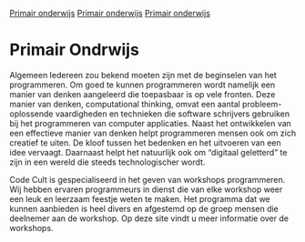 <html lang="en">

<html>
<head> 
<title>Code Cult website</title> 
</head>

<a href="http://www.github.com">Primair onderwijs</a> <a href="http://www.github.com">Primair onderwijs</a>
<a href="http://www.github.com">Primair onderwijs</a>

<body>
  <h1>Primair Ondrwijs</h1>
    <p>Algemeen
Iedereen zou bekend moeten zijn met de beginselen van het programmeren. Om goed te kunnen programmeren wordt namelijk een manier van denken aangeleerd die toepasbaar is op vele fronten. Deze manier van denken, computational thinking, omvat een aantal probleem-oplossende vaardigheden en technieken die software schrijvers gebruiken bij het programmeren van computer applicaties.
Naast het ontwikkelen van een effectieve manier van denken helpt programmeren mensen ook om zich creatief te uiten. De kloof tussen het bedenken en het uitvoeren van een idee vervaagt. 
Daarnaast helpt het natuurlijk ook om “digitaal geletterd” te zijn in een wereld die steeds technologischer wordt.

Code Cult is gespecialiseerd in het geven van workshops programmeren. Wij hebben ervaren programmeurs in dienst die van elke workshop weer een leuk en leerzaam feestje weten te maken. Het programma dat we kunnen aanbieden is heel divers en afgestemd op de groep mensen die deelnemer aan de workshop. Op deze site vindt u meer informatie over de workshops.
    </p>



</body>
  </html>
